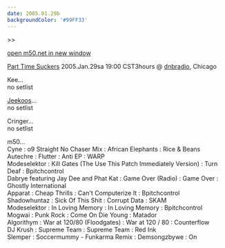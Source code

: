 ```yaml
---
date: 2005.01.29b
backgroundColor: '#99FF33'
---
```


\>>

[open m50.net in new window](http://m50.net/)

[Part Time Suckers](http://www.parttimesuckers.com/) 2005.Jan.29sa 19:00 CST3hours @ [dnbradio](http://www.dnbradio.com/), Chicago


Kee...  
no setlist  

[Jeekoos](http://www.jeekoos.com/)...  
no setlist  

Cringer...  
no setlist  

m50...  
Cyne : o9 Straight No Chaser Mix : African Elephants : Rice & Beans  
Autechre : Flutter : Anti EP : WARP  
Modeselektor : Kill Gates (The Use This Patch Immediately Version) : Turn Deaf : Bpitchcontrol  
Dabrye featuring Jay Dee and Phat Kat : Game Over (Radio) : Game Over : Ghostly International  
Apparat : Cheap Thrills : Can't Computerize It : Bpitchcontrol  
Shadowhuntaz : Sick Of This Shit : Corrupt Data : SKAM  
Modeselektor : In Loving Memory : In Loving Memory : Bpitchcontrol  
Mogwai : Punk Rock : Come On Die Young : Matador  
Algorithym : War at 120/80 (Floodgates) : War at 120 / 80 : Counterflow  
DJ Krush : Supreme Team : Supreme Team : Red Ink  
Slemper : Soccermummy - Funkarma Remix : Demsongzbywe : On